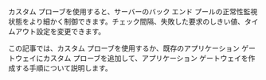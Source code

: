 カスタム プローブを使用すると、サーバーのバック エンド プールの正常性監視状態をより細かく制御できます。チェック間隔、失敗した要求のしきい値、タイムアウト設定を変更できます。

この記事では、カスタム プローブを使用するか、既存のアプリケーション ゲートウェイにカスタム プローブを追加して、アプリケーション ゲートウェイを作成する手順について説明します。

<!---HONumber=AcomDC_0107_2016-->